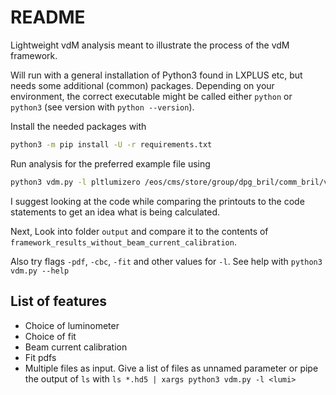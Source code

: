 # README

Lightweight vdM analysis meant to illustrate the process of the vdM framework.

Will run with a general installation of Python3 found in LXPLUS etc, but needs some  additional (common) packages. Depending on your environment, the correct executable might be called either `python` or `python3` (see version with `python --version`).

Install the needed packages with

```bash
python3 -m pip install -U -r requirements.txt
```

Run analysis for the preferred example file using

```bash
python3 vdm.py -l pltlumizero /eos/cms/store/group/dpg_bril/comm_bril/vdmdata/2021/original/7525/7525_2110302352_2110310014.hd5
```

I suggest looking at the code while comparing the printouts to the code statements to get an idea what is being calculated.

Next, Look into folder `output` and compare it to the contents of `framework_results_without_beam_current_calibration`.

Also try flags `-pdf`, `-cbc`, `-fit` and other values for `-l`. See help with `python3 vdm.py --help` 

## List of features
- Choice of luminometer
- Choice of fit
- Beam current calibration
- Fit pdfs
- Multiple files as input. Give a list of files as unnamed parameter or pipe the output of `ls` with ` ls *.hd5 | xargs python3 vdm.py -l <lumi> `
